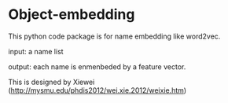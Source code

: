 # Object-embedding
This python code package is for name embedding like word2vec.

input: a name list

output: each name is enmenbeded by a feature vector.

 This is designed by Xiewei (http://mysmu.edu/phdis2012/wei.xie.2012/weixie.htm)

